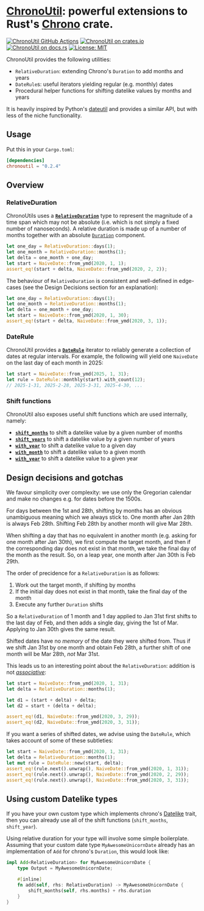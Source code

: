 # [ChronoUtil][docsrs]: powerful extensions to Rust's [Chrono](https://github.com/chronotope/chrono) crate.

[![ChronoUtil GitHub Actions][gh-image]][gh-checks]
[![ChronoUtil on crates.io][cratesio-image]][cratesio]
[![ChronoUtil on docs.rs][docsrs-image]][docsrs]
[![License: MIT](https://img.shields.io/badge/License-MIT-yellow.svg)](https://opensource.org/licenses/MIT)

[gh-image]: https://github.com/olliemath/chronoutil/workflows/test/badge.svg
[gh-checks]: https://github.com/olliemath/chronoutil/actions?query=workflow%3Atest
[cratesio-image]: https://img.shields.io/crates/v/chronoutil.svg
[cratesio]: https://crates.io/crates/chronoutil
[docsrs-image]: https://docs.rs/chronoutil/badge.svg
[docsrs]: https://docs.rs/chronoutil

ChronoUtil provides the following utilities:

- `RelativeDuration`: extending Chrono's `Duration` to add months and years
- `DateRule`s: useful iterators yielding regular (e.g. monthly) dates
- Procedural helper functions for shifting datelike values by months and years

It is heavily inspired by Python's [dateutil](https://github.com/dateutil/dateutil)
and provides a similar API, but with less of the niche functionality.

## Usage

Put this in your `Cargo.toml`:

```toml
[dependencies]
chronoutil = "0.2.4"
```

## Overview

### RelativeDuration

ChronoUtils uses a [**`RelativeDuration`**](https://docs.rs/chronoutil/0.2.4/chronoutil/relative_duration/struct.RelativeDuration.html) type to represent the magnitude of a time span
which may not be absolute (i.e. which is not simply a fixed number of nanoseconds).
A relative duration is made up of a number of months together with an absolute [`Duration`]()
component.

```rust
let one_day = RelativeDuration::days(1);
let one_month = RelativeDuration::months(1);
let delta = one_month + one_day;
let start = NaiveDate::from_ymd(2020, 1, 1);
assert_eq!(start + delta, NaiveDate::from_ymd(2020, 2, 2));
```

The behaviour of `RelativeDuration` is consistent and well-defined in edge-cases
(see the Design Decisions section for an explanation):

```rust
let one_day = RelativeDuration::days(1);
let one_month = RelativeDuration::months(1);
let delta = one_month + one_day;
let start = NaiveDate::from_ymd(2020, 1, 30);
assert_eq!(start + delta, NaiveDate::from_ymd(2020, 3, 1));
```

### DateRule

ChronoUtil provides a
[**`DateRule`**](https://docs.rs/chronoutil/0.2.4/chronoutil/rule/struct.DateRule.html)
iterator to reliably generate a collection of dates at regular intervals.
For example, the following will yield one `NaiveDate` on the last day of each
month in 2025:

```rust
let start = NaiveDate::from_ymd(2025, 1, 31);
let rule = DateRule::monthly(start).with_count(12);
// 2025-1-31, 2025-2-28, 2025-3-31, 2025-4-30, ...
```

### Shift functions

ChronoUtil also exposes useful shift functions which are used internally, namely:

- [**`shift_months`**](https://docs.rs/chronoutil/0.2.4/chronoutil/delta/fn.shift_months.html) to shift a datelike value by a given number of months
- [**`shift_years`**](https://docs.rs/chronoutil/0.2.4/chronoutil/delta/fn.shift_years.html) to shift a datelike value by a given number of years
- [**`with_year`**](https://docs.rs/chronoutil/0.2.4/chronoutil/delta/fn.shift_months.html) to shift a datelike value to a given day
- [**`with_month`**](https://docs.rs/chronoutil/0.2.4/chronoutil/delta/fn.with_month.html) to shift a datelike value to a given month
- [**`with_year`**](https://docs.rs/chronoutil/0.2.4/chronoutil/delta/fn.with_year.html) to shift a datelike value to a given year

## Design decisions and gotchas

We favour simplicity over complexity: we use only the Gregorian calendar and
make no changes e.g. for dates before the 1500s.

For days between the 1st and 28th, shifting by months has an obvious
unambiguous meaning which we always stick to. One month after Jan 28th is
always Feb 28th. Shifting Feb 28th by another month will give Mar 28th.

When shifting a day that has no equivalent in another month (e.g. asking
for one month after Jan 30th), we first compute the target month, and then if
the corresponding day does not exist in that month, we take the final day of the
month as the result. So, on a leap year, one month after Jan 30th is Feb 29th.

The order of precidence for a `RelativeDuration` is as follows:

1.  Work out the target month, if shifting by months
2.  If the initial day does not exist in that month, take the final day of the month
3.  Execute any further `Duration` shifts

So a `RelativeDuration` of 1 month and 1 day applied to Jan 31st first shifts to the
last day of Feb, and then adds a single day, giving the 1st of Mar. Applying to Jan 30th
gives the same result.

Shifted dates have no _memory_ of the date they were shifted from. Thus if we shift
Jan 31st by one month and obtain Feb 28th, a further shift of one month will be Mar 28th,
_not_ Mar 31st.

This leads us to an interesting point about the `RelativeDuration`: addition is not
_[associative](https://en.wikipedia.org/wiki/Associative_property)_:

```rust
let start = NaiveDate::from_ymd(2020, 1, 31);
let delta = RelativeDuration::months(1);

let d1 = (start + delta) + delta;
let d2 = start + (delta + delta);

assert_eq!(d1, NaiveDate::from_ymd(2020, 3, 29));
assert_eq!(d2, NaiveDate::from_ymd(2020, 3, 31));
```

If you want a series of shifted dates, we advise using the `DateRule`, which takes
account of some of these subtleties:
```rust
let start = NaiveDate::from_ymd(2020, 1, 31);
let delta = RelativeDuration::months(1);
let mut rule = DateRule::new(start, delta);
assert_eq!(rule.next().unwrap(), NaiveDate::from_ymd(2020, 1, 31));
assert_eq!(rule.next().unwrap(), NaiveDate::from_ymd(2020, 2, 29));
assert_eq!(rule.next().unwrap(), NaiveDate::from_ymd(2020, 3, 31));
```

## Using custom Datelike types

If you have your own custom type which implements chrono's
[Datelike](https://docs.rs/chrono/0.4.19/chrono/trait.Datelike.html) trait,
then you can already use all of the shift functions (`shift_months`, `shift_year`).

Using relative duration for your type will involve some simple boilerplate.
Assuming that your custom date type `MyAwesomeUnicornDate` already has an
implementation of `Add` for chrono's `Duration`, this would look like:
```rust
impl Add<RelativeDuration> for MyAwesomeUnicornDate {
    type Output = MyAwesomeUnicornDate;

    #[inline]
    fn add(self, rhs: RelativeDuration) -> MyAwesomeUnicornDate {
        shift_months(self, rhs.months) + rhs.duration
    }
}
```
